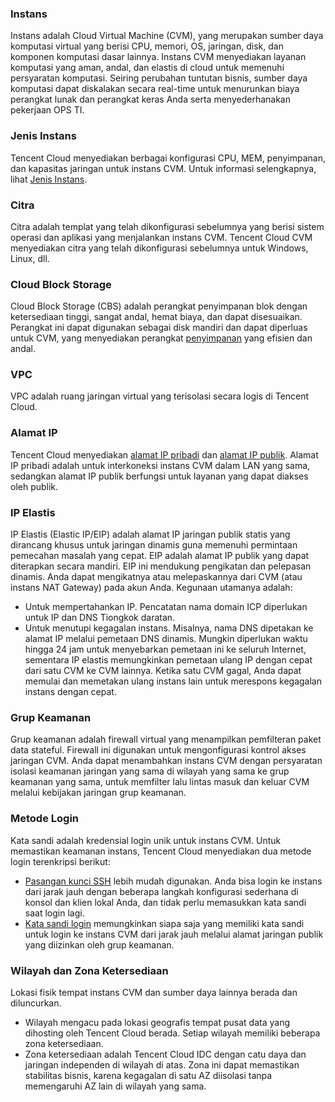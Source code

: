 
### Instans
Instans adalah Cloud Virtual Machine (CVM), yang merupakan sumber daya komputasi virtual yang berisi CPU, memori, OS, jaringan, disk, dan komponen komputasi dasar lainnya.
Instans CVM menyediakan layanan komputasi yang aman, andal, dan elastis di cloud untuk memenuhi persyaratan komputasi. Seiring perubahan tuntutan bisnis, sumber daya komputasi dapat diskalakan secara real-time untuk menurunkan biaya perangkat lunak dan perangkat keras Anda serta menyederhanakan pekerjaan OPS TI.

### Jenis Instans
Tencent Cloud menyediakan berbagai konfigurasi CPU, MEM, penyimpanan, dan kapasitas jaringan untuk instans CVM. Untuk informasi selengkapnya, lihat [Jenis Instans](https://intl.cloud.tencent.com/document/product/213/11518).

### Citra
Citra adalah templat yang telah dikonfigurasi sebelumnya yang berisi sistem operasi dan aplikasi yang menjalankan instans CVM. Tencent Cloud CVM menyediakan citra yang telah dikonfigurasi sebelumnya untuk Windows, Linux, dll.

### Cloud Block Storage
Cloud Block Storage (CBS) adalah perangkat penyimpanan blok dengan ketersediaan tinggi, sangat andal, hemat biaya, dan dapat disesuaikan. Perangkat ini dapat digunakan sebagai disk mandiri dan dapat diperluas untuk CVM, yang menyediakan perangkat [penyimpanan](https://intl.cloud.tencent.com/document/product/213/4952) yang efisien dan andal.

### VPC
VPC adalah ruang jaringan virtual yang terisolasi secara logis di Tencent Cloud.

### Alamat IP
Tencent Cloud menyediakan [alamat IP pribadi](https://intl.cloud.tencent.com/document/product/213/5225) dan [alamat IP publik](https://intl.cloud.tencent.com/document/product/213/5224). Alamat IP pribadi adalah untuk interkoneksi instans CVM dalam LAN yang sama, sedangkan alamat IP publik berfungsi untuk layanan yang dapat diakses oleh publik.

### IP Elastis
IP Elastis (Elastic IP/EIP) adalah alamat IP jaringan publik statis yang dirancang khusus untuk jaringan dinamis guna memenuhi permintaan pemecahan masalah yang cepat.
EIP adalah alamat IP publik yang dapat diterapkan secara mandiri. EIP ini mendukung pengikatan dan pelepasan dinamis. Anda dapat mengikatnya atau melepaskannya dari CVM (atau instans NAT Gateway) pada akun Anda. Kegunaan utamanya adalah:
- Untuk mempertahankan IP. Pencatatan nama domain ICP diperlukan untuk IP dan DNS Tiongkok daratan.
- Untuk menutupi kegagalan instans. Misalnya, nama DNS dipetakan ke alamat IP melalui pemetaan DNS dinamis. Mungkin diperlukan waktu hingga 24 jam untuk menyebarkan pemetaan ini ke seluruh Internet, sementara IP elastis memungkinkan pemetaan ulang IP dengan cepat dari satu CVM ke CVM lainnya. Ketika satu CVM gagal, Anda dapat memulai dan memetakan ulang instans lain untuk merespons kegagalan instans dengan cepat.

### Grup Keamanan
Grup keamanan adalah firewall virtual yang menampilkan pemfilteran paket data stateful. Firewall ini digunakan untuk mengonfigurasi kontrol akses jaringan CVM. Anda dapat menambahkan instans CVM dengan persyaratan isolasi keamanan jaringan yang sama di wilayah yang sama ke grup keamanan yang sama, untuk memfilter lalu lintas masuk dan keluar CVM melalui kebijakan jaringan grup keamanan.

### Metode Login
Kata sandi adalah kredensial login unik untuk instans CVM. Untuk memastikan keamanan instans, Tencent Cloud menyediakan dua metode login terenkripsi berikut:
- [Pasangan kunci SSH](https://intl.cloud.tencent.com/document/product/213/6092) lebih mudah digunakan. Anda bisa login ke instans dari jarak jauh dengan beberapa langkah konfigurasi sederhana di konsol dan klien lokal Anda, dan tidak perlu memasukkan kata sandi saat login lagi.
- [Kata sandi login](https://intl.cloud.tencent.com/document/product/213/6093) memungkinkan siapa saja yang memiliki kata sandi untuk login ke instans CVM dari jarak jauh melalui alamat jaringan publik yang diizinkan oleh grup keamanan.

### Wilayah dan Zona Ketersediaan
Lokasi fisik tempat instans CVM dan sumber daya lainnya berada dan diluncurkan.
- Wilayah mengacu pada lokasi geografis tempat pusat data yang dihosting oleh Tencent Cloud berada. Setiap wilayah memiliki beberapa zona ketersediaan.
- Zona ketersediaan adalah Tencent Cloud IDC dengan catu daya dan jaringan independen di wilayah di atas. Zona ini dapat memastikan stabilitas bisnis, karena kegagalan di satu AZ diisolasi tanpa memengaruhi AZ lain di wilayah yang sama.



